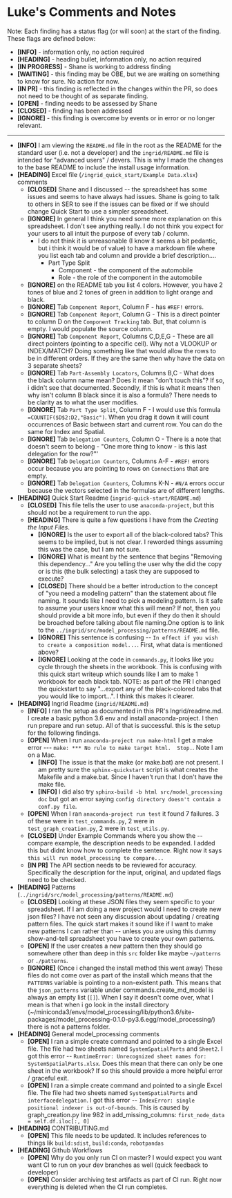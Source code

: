 # Luke's Comments and Notes

Note: Each finding has a status flag (or will soon) at the start of the finding. These flags are defined below:
* **[INFO]** - information only, no action required
* **[HEADING]** - heading bullet, information only, no action required
* **[IN PROGRESS]** - Shane is working to address finding
* **[WAITING]** - this finding may be OBE, but we are waiting on something to know for sure. No action for now.
* **[IN PR]** - this finding is reflected in the changes within the PR, so does not need to be thought of as separate finding.
* **[OPEN]** - finding needs to be assessed by Shane
* **[CLOSED]** - finding has been addressed
* **[IGNORE]** - this finding is overcome by events or in error or no longer relevant. 
---
* **[INFO]** I am viewing the `README.md` file in the root as the README for the standard user (i.e. not a developer) and the `ingrid/README.md` file is intended for "advanced users" / devers. This is why I made the changes to the base README to include the install usage information.    
* **[HEADING]** Excel file (`/ingrid_quick_start/Example Data.xlsx`) comments
  * **[CLOSED]** Shane and I discussed -- the spreadsheet has some issues and seems to have always had issues. Shane is going to talk to others in SER to see if the issues can be fixed or if we should change Quick Start to use a simpler spreadsheet. 
  * **[IGNORE]** In general I think you need some more explanation on this spreadsheet. I don't see anything really. I do not think you expect for your users to all intuit the purpose of every tab / column.
    * I do not think it is unreasonable (I know it seems a bit pedantic, but i think it would be of value) to have a markdown file where you list each tab and column and provide a brief description....
       * Part Type Split
         * Component - the component of the automobile 
         * Role - the role of the component in the automobile          
  * **[IGNORE]** on the README tab you list 4 colors. However, you have 2 tones of blue and 2 tones of green in addition to light orange and black. 
  * **[IGNORE]** Tab `Component Report`, Column F - has `#REF!` errors. 
  * **[IGNORE]** Tab `Component Report`, Column G - This is a direct pointer to column D on the `Component Tracking` tab. But, that column is empty. I would populate the source column. 
  * **[IGNORE]** Tab `Component Report`, Columns C,D,E,G - These are all direct pointers (pointing to a specific cell). Why not a VLOOKUP or INDEX/MATCH? Doing something like that would allow the rows to be in different orders. If they are the same then why have the data on 3 separate sheets?
  * **[IGNORE]** Tab `Part-Assembly Locators`, Columns B,C - What does the black column name mean? Does it mean "don't touch this"? If so, i didn't see that documented. Secondly, if this is what it means then why isn't column B black since it is also a formula? There needs to be clarity as to what the user modifies.  
  * **[IGNORE]** Tab `Part Type Split`, Column F - I would use this formula `=COUNTIF($D$2:D2,"Basic")`. When you drag it down it will count occurrences of Basic between start and current row. You can do the same for Index and Spatial. 
  * **[IGNORE]** Tab `Delegation Counters`, Column O - There is a note that doesn't seem to belong - "One more thing to know - is this last delegation for the row?"'
  * **[IGNORE]** Tab `Delegation Counters`, Columns A-F - `#REF!` errors occur because you are pointing to rows on `Connections` that are empty.
  * **[IGNORE]** Tab `Delegation Counters`, Columns K-N - `#N/A` errors occur because the vectors selected in the formulas are of different lengths. 
* **[HEADING]** Quick Start Readme (`ingrid-quick-start/README.md`)
  * **[CLOSED]** This file tells the user to use `anaconda-project`, but this should not be a requirement to run the app.
  * **[HEADING]** There is quite a few questions I have from the _Creating the Input Files_.   
    * **[IGNORE]** Is the user to export all of the black-colored tabs? This seems to be implied, but is not clear. I reworded things assuming this was the case, but I am not sure.
    * **[IGNORE]** What is meant by the sentence that begins "Removing this dependency..." Are you telling the user why the did the copy or is this (the bulk selecting) a task they are supposed to execute?
    * **[CLOSED]** There should be a better introduction to the concept of "you need a modeling pattern" than the statement about file naming. It sounds like I need to pick a modeling pattern. Is it safe to assume your users know what this will mean? If not, then you should provide a bit more info, but even if they do then it should be broached before talking about file naming.One option is to link to the `../ingrid/src/model_processing/patterns/README.md` file.
    * **[IGNORE]** This sentence is confusing -- `In effect if you wish to create a composition model...`.  First, what data is mentioned above?
    * **[IGNORE]** Looking at the code in `commands.py`, it looks like you cycle through the sheets in the workbook. This is confusing with this quick start writeup which sounds like I am to make 1 workbook for each black tab. NOTE: as part of the PR I changed the quickstart to say "...export any of the black-colored tabs that you would like to import...". I think this makes it clearer.   
* **[HEADING]** Ingrid Readme (`ingrid/README.md`)
  * **[INFO]** I ran the setup as documented in this PR's Ingrid/readme.md. I create a basic python 3.6 env and install anaconda-project. I then run prepare and run setup. All of that is successful. this is the setup for the following findings.
  * **[OPEN]** When I run `anaconda-project run make-html` I get a make error --- `make: *** No rule to make target html.  Stop.`. Note I am on a Mac.   
    * **[INFO]** The issue is that the make (or make.bat) are not present. I am pretty sure the `sphinx-quickstart` script is what creates the Makefile and a make.bat. Since I haven't run that I don't have the make file. 
    * **[INFO]** I did also try `sphinx-build -b html src/model_processing doc` but got an error saying `config directory doesn't contain a conf.py file`. 
  * **[OPEN]** When I ran `anaconda-project run test` it found 7 failures. 3 of these were in `test_commands.py`, 2 were in `test_graph_creation.py`, 2 were in `test_utils.py`.
  * **[CLOSED]** Under Example Commands where you show the --compare example, the description needs to be expanded. I added this but didnt know how to complete the sentence. Right now it says `this will run model_processing to compare...`
  * **[IN PR]** The API section needs to be reviewed for accuracy. Specifically the description for the input, original, and updated flags need to be checked.    
* **[HEADING]** Patterns (`../ingrid/src/model_processing/patterns/README.md`)
  * **[CLOSED]** Looking at these JSON files they seem specific to your spreadsheet. If I am doing a new project would I need to create new json files? I have not seen any discussion about updating / creating pattern files. The quick start makes it sound like if I want to make new patterns I can rather than -- unless you are using this dummy show-and-tell spreadsheet you have to create your own patterns. 
  * **[OPEN]** If the user creates a new pattern then they should go somewhere other than deep in this `src` folder like maybe `~/patterns` or `./patterns`.
  * **[IGNORE]** (Once i changed the install method this went away) These files do not come over as part of the install which means that the `PATTERNS` variable is pointing to a non-existent path. This means that the `json_patterns` variable under commands.create_md_model is always an empty list (`[]`).  When I say it doesn't come over, what I mean is that when i go look in the install directory (~/miniconda3/envs/model_processing/lib/python3.6/site-packages/model_processing-0.1.0-py3.6.egg/model_processing/) there is not a patterns folder.  
* **[HEADING]** General model_processing comments
  * **[OPEN]** I ran a simple create command and pointed to a single Excel file. The file had two sheets named `SystemSpatialParts` and `Sheet2`. I got this error -- `RuntimeError: Unrecognized sheet names for: SystemSpatialParts.xlsx`.  Does this mean that there can only be one sheet in the workbook? If so this should provide a more helpful error / graceful exit. 
  * **[OPEN]** I ran a simple create command and pointed to a single Excel file. The file had two sheets named `SystemSpatialParts` and `interfacedelegation`. I got this error -- `IndexError: single positional indexer is out-of-bounds`.  This is caused by graph_creation.py line 982 in add_missing_columns: `first_node_data = self.df.iloc[:, 0]`
* **[HEADING]** CONTRIBUTING.md
  * **[OPEN]** This file needs to be updated. It includes references to things lik `build:sdist`, `build:conda`, `robotpandas`
* **[HEADING]** Github Workflows
  * **[OPEN]** Why do you only run CI on master? I would expect you want want CI to run on your dev branches as well (quick feedback to developer)
  * **[OPEN]** Consider archiving test artifacts as part of CI run. Right now everything is deleted when the CI run completes. 